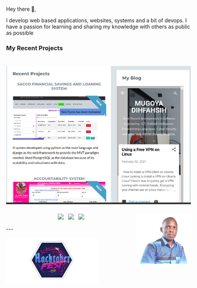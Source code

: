 Hey there 👋,

I develop web based applications, websites, systems and a bit of devops.  I have a passion for learning and sharing my knowledge with others as public as possible


### My Recent Projects
# [![Mugoya Dihfahsih header](https://github.com/Dihfahsih1/Dihfahsih1/blob/main/latest-projects.png)](https://dihfahsih1.github.io/profile/)

<p>
  <a href="https://github.com/Dihfahsih1/Dihfahsih1/blob/main/avatar.png"><img width="150" align='right' src="https://github.com/Dihfahsih1/Dihfahsih1/blob/main/avatar.png"></a>
</p>

<p align='center'>
<a href="https://dev.to/dihfahsih1"><img height="30" src="https://raw.githubusercontent.com/WaylonWalker/WaylonWalker/main/icon/dev.png"></a>&nbsp;&nbsp;
<a href="https://twitter.com/MugoyaDihfahsih"><img height="30" src="https://github.com/WaylonWalker/WaylonWalker/blob/main/icon/twitter.png?raw=true"></a>&nbsp;&nbsp;
<a href="https://www.linkedin.com/in/dihfahsih-mugoya-135b94110/"><img height="30" src="https://github.com/WaylonWalker/WaylonWalker/blob/main/icon/linkedin.png?raw=true"></a>
</p>
  ---
 
 <p>
  <img width="250" align='left' src="https://github.com/Dihfahsih1/Dihfahsih1/blob/main/icon/hacktoberfest.png?raw=true">
</p>
 

